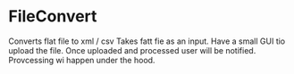 # FileConvert
Converts flat file to xml / csv
Takes fatt fie as an input.
Have a small GUI tio upload the file.
Once uploaded and processed user will be notified.
Provcessing wi happen  under the hood. 
